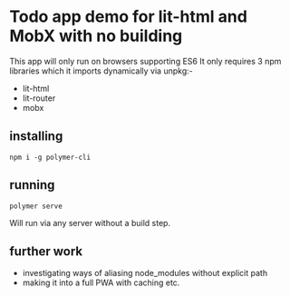 # Todo app demo for lit-html and MobX with no building

This app will only run on browsers supporting ES6
It only requires 3 npm libraries which it imports dynamically via unpkg:-

- lit-html
- lit-router
- mobx

## installing

```
npm i -g polymer-cli
```

## running

```
polymer serve
```

Will run via any server without a build step.

## further work

- investigating ways of aliasing node_modules without explicit path
- making it into a full PWA with caching etc.
